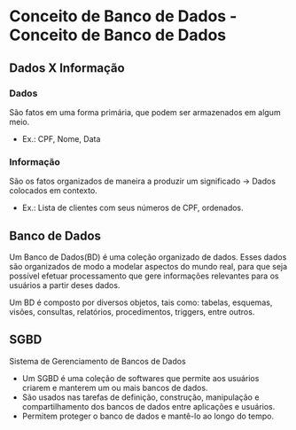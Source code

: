 # Conceito de Banco de Dados - Conceito de Banco de Dados

## Dados X Informação

### Dados

São fatos em uma forma primária, que podem ser armazenados em algum meio.

- Ex.: CPF, Nome, Data

### Informação

São os fatos organizados de maneira a produzir um significado -> Dados colocados em contexto.

- Ex.: Lista de clientes com seus números de CPF, ordenados.

## Banco de Dados

Um Banco de Dados(BD) é uma coleção organizado de dados. Esses dados são organizados de modo a modelar aspectos do mundo real, para que seja possível efetuar processamento que gere informações relevantes para os usuários a partir deses dados.

Um BD é composto por diversos objetos, tais como: tabelas, esquemas, visões, consultas, relatórios, procedimentos, triggers, entre outros.

## SGBD

Sistema de Gerenciamento de Bancos de Dados

- Um SGBD é uma coleção de softwares que permite aos usuários criarem e manterem um ou mais bancos de dados.
- São usados nas tarefas de definição, construção, manipulação e compartilhamento dos bancos de dados entre aplicações e usuários.
- Permitem proteger o banco de dados e mantê-lo ao longo do tempo.
